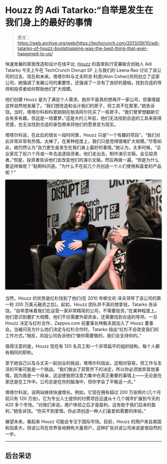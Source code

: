 # Houzz 的 Adi Tatarko:“自举是发生在我们身上的最好的事情

> 原文：<https://web.archive.org/web/https://techcrunch.com/2013/09/10/adi-tatarko-of-houzz-bootstrapping-was-the-best-thing-that-ever-happened-to-us/>

快速发展的家居改造和设计在线平台, [Houzz](https://web.archive.org/web/20230403113219/http://www.houzz.com/) 的首席执行官兼联合创始人 Adi Tatarko 今天上午在 TechCrunch Disrupt SF 上与我们的 Leena Rao 讨论了该公司的过去、现在和未来。塔塔尔科与丈夫阿龙·科恩(Alon Cohen)共同创立了这家公司，她强调了发展公司的重要性，还强调了一旦有了良好的基础，找到合适的导师和投资者如何帮助他们扩大规模。

他们创建 Houzz 是为了满足个人需求。她并不是真的想再开一家公司，但事情就这样自然地发展了。“我们想改造和设计我们的房子，但工具不在那里，”她告诉饶。当时，塔塔尔科和科恩刚刚在帕洛阿尔托买了一栋房子。“我们曾梦想翻新它会有多有趣，但这是一场噩梦。”这是大约三年前，他们无法找到合适的工具来获得灵感，也无法找到合适的承包商来将他们的愿景变为现实。

塔塔尔科说，在此后的很长一段时间里，Houzz 只是“一个有趣的项目”。“我们对此非常非常有热情。太棒了。在某种程度上，我们只是觉得很难扩大规模。”尽管如此，她仍然认为“自力更生是发生在我们身上最好的事情。”她认为，太多时候，“企业家花了前六个月或一年去追逐投资者。他们走出去，制作演示文稿，会见投资者。”但是，投资者告诉他们去改变他们的演示文稿，然后再做一遍。“但是为什么要这样做呢？”鞑靼科问道。"为什么不在前几个月创造一个人们使用和喜爱的产品呢？"

![tatarko_disrupt_1](img/34404b90ecc129d1d7ed8ac8dd1a71da.png)

当然，Houzz 的优势是红杉找到了他们(在 2010 年柳文欢·泽夫领导了该公司的第一轮 200 万美元融资之后)。起初，Houzz 团队并不真的想拿钱，Tatarko 告诉饶。“自举意味着我们在运营一家非常精简的公司，不需要投资。”在某种程度上，他们意识到要扩大规模，他们不仅需要外部资金，还需要找到合适的导师。一旦 Houzz 决定与红杉合作，Zappos.com 前董事长林毅夫就加入了 Houzz 董事会。当被问及为什么他们决定与红杉合作时，Tatarko 指出“红杉不会改变我们的工作方式。”相反，风投公司告诉他们“做你需要做的，我们会支持你的。”

值得注意的是，Houzz 现在有 120 名员工和一个非常扁平的组织结构，每个人都有相同的职称。

至于她自己以及与丈夫一起创业的挑战，塔塔尔科指出，这相对容易，但工作与生活的平衡可能是一个挑战。“我们做出了双管齐下的决定，所以你必须放弃其他事情。因为我是一个母亲，这迫使我把注意力集中在真正重要的事情上——无论是在家还是在工作中。公司总是在你的脑海中，但你学会了平衡这一点。”

塔塔尔科说，该网站继续快速增长。例如，它现在拥有超过 200 万张照片(几个月前只有 120 万张)，它为专业人士提供的付费项目迅速从十几个城市扩展到今天的 420 多个市场。“对我们来说，用户体验之后才是盈利，这有助于我们后来的盈利，”她告诉饶。“你买不到爱情。你必须创造一种人们喜爱和需要的体验。”

展望未来，看起来 Houzz 可能会专注于国际市场。目前，Houzz 的用户来自美国和加拿大，但该公司在世界各地拥有大量用户，这种扩张对该公司来说是很自然的一步。

* * *

## 后台采访